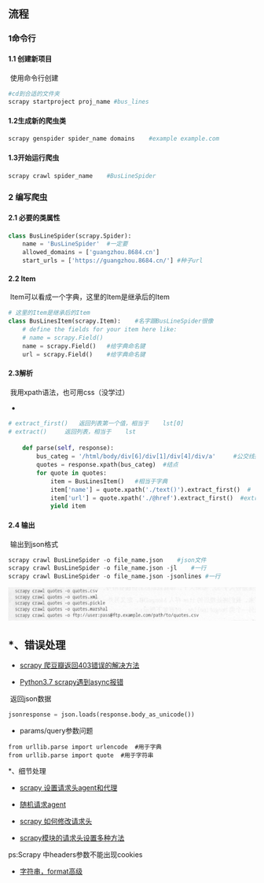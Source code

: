 ## 流程

### 1命令行

#### 1.1 创建新项目

​	使用命令行创建

```python
#cd到合适的文件夹
scrapy startproject proj_name #bus_lines

```

#### 1.2生成新的爬虫类

```python
scrapy genspider spider_name domains	#example example.com
```



#### 1.3开始运行爬虫

```python
scrapy crawl spider_name	#BusLineSpider
```



### 2 编写爬虫

#### 2.1 必要的类属性

```python
class BusLineSpider(scrapy.Spider):
    name = 'BusLineSpider'	#一定要
    allowed_domains = ['guangzhou.8684.cn']
    start_urls = ['https://guangzhou.8684.cn/']	#种子url
```



#### 2.2 Item

​	Item可以看成一个字典，这里的Item是继承后的Item

```python
# 这里的Item是继承后的Item
class BusLinesItem(scrapy.Item):	#名字跟BusLineSpider很像
    # define the fields for your item here like:
    # name = scrapy.Field()
    name = scrapy.Field()	#给字典命名键
    url = scrapy.Field()	#给字典命名键
```



#### 2.3解析

​	我用xpath语法，也可用css（没学过）

+ 

```python
# extract_first()	返回列表第一个值，相当于	lst[0]
# extract()		返回列表，相当于	lst

    def parse(self, response):
        bus_categ = '/html/body/div[6]/div[1]/div[4]/div/a'     #公交线类别，根节点
        quotes = response.xpath(bus_categ)  #结点
        for quote in quotes:
            item = BusLinesItem()   #相当于字典
            item['name'] = quote.xpath('./text()').extract_first()  #
            item['url'] = quote.xpath('./@href').extract_first()  #extract()  
            yield item
```



#### 2.4 输出

​	输出到json格式

```python
scrapy crawl BusLineSpider -o file_name.json	#json文件
scrapy crawl BusLineSpider -o file_name.json -jl	#一行
scrapy crawl BusLineSpider -o file_name.json -jsonlines	#一行
```

![1564044680374](assets/1564044680374.png)

## *、错误处理

+ [scrapy 爬豆瓣返回403错误的解决方法](https://blog.csdn.net/xiemanR/article/details/53930164)

+ [Python3.7 scrapy遇到async报错](https://blog.csdn.net/dvivily/article/details/81326792)



​	返回json数据

```python
jsonresponse = json.loads(response.body_as_unicode())
```



+ params/query参数问题

```
from urllib.parse import urlencode	#用于字典
from urllib.parse import quote	#用于字符串
```



*、细节处理

+ [scrapy 设置请求头agent和代理](https://www.jianshu.com/p/712fc71bfb2e)

+ [随机请求agent](https://blog.csdn.net/weixin_42812527/article/details/81366397)
+ [scrapy 如何修改请求头](https://blog.csdn.net/qq_24861509/article/details/48019629)

+ [scrapy模块的请求头设置多种方法](https://blog.csdn.net/mouday/article/details/80776030)

ps:Scrapy 中headers参数不能出现cookies

+ [字符串，format高级](https://segmentfault.com/a/1190000015622065)

